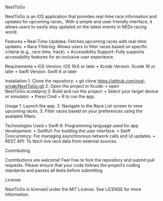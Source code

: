 
NextToGo

NextToGo is an iOS application that provides real-time race information and updates for upcoming races,. With a simple and user-friendly interface, it allows users to easily stay updated on the latest events in NEDs racing world.

Features
    •    Real-Time Updates: Fetches upcoming races with real-time updates.
    •    Race Filtering: Allows users to filter races based on specific criteria (e.g., race time, track).
    •    Accessibility Support: Fully supports accessibility features for an inclusive user experience.

Requirements
    •    iOS Version: iOS 16.6 or later
    •    Xcode Version: Xcode 16 or later
    •    Swift Version: Swift 6 or later

Installation
    1.    Clone the repository:
        •    git clone https://github.com/syd-srirak/NextToGo.git
    2.    Open the project in Xcode:
        •    open NextToGo.xcodeproj
    3.    Build and run the project:
        •    Select your target device or simulator.
        •    Press Cmd + R to run the app.

Usage
    1.    Launch the app.
    2.    Navigate to the Race List screen to view upcoming races.
    3.    Filter races based on your preferences using the available filters.

Technologies Used
    •    Swift 6: Programming language used for app development.
    •    SwiftUI: For building the user interface.
    •    Swift Concurrency: For managing asynchronous network calls and UI updates.
    •    REST API: To fetch live race data from external sources.

Contributing

Contributions are welcome! Feel free to fork the repository and submit pull requests. Please ensure that your code follows the project’s coding standards and passes all tests before submitting.

License

NextToGo is licensed under the MIT License. See LICENSE for more information.
